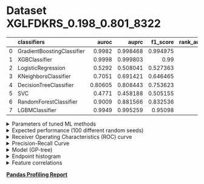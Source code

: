# Dataset XGLFDKRS_0.198_0.801_8322

|    | classifiers                |   auroc |    auprc |   f1_score |   rank_auroc |   rank_auprc |   rank_f1 |
|---:|:---------------------------|--------:|---------:|-----------:|-------------:|-------------:|----------:|
|  0 | GradientBoostingClassifier | 0.9982  | 0.998468 |   0.994975 |            2 |            2 |         1 |
|  1 | XGBClassifier              | 0.9998  | 0.999803 |   0.99     |            1 |            1 |         2 |
|  2 | LogisticRegression         | 0.5292  | 0.508041 |   0.527363 |            7 |            7 |         7 |
|  3 | KNeighborsClassifier       | 0.7051  | 0.691421 |   0.646465 |            6 |            6 |         6 |
|  4 | DecisionTreeClassifier     | 0.80605 | 0.808443 |   0.753623 |            5 |            5 |         5 |
|  5 | SVC                        | 0.4771  | 0.458188 |   0.505155 |            8 |            8 |         8 |
|  6 | RandomForestClassifier     | 0.9009  | 0.881566 |   0.832536 |            4 |            4 |         4 |
|  7 | LGBMClassifier             | 0.9949  | 0.995259 |   0.95098  |            3 |            3 |         3 |


<details>
<summary>Parameters of tuned ML methods</summary>


```
GradientBoostingClassifier(ccp_alpha=0.0, criterion='friedman_mse', init=None,
                           learning_rate=0.04887848178761428,
                           loss='exponential', max_depth=9, max_features=None,
                           max_leaf_nodes=None, min_impurity_decrease=0.0,
                           min_impurity_split=None, min_samples_leaf=1,
                           min_samples_split=2, min_weight_fraction_leaf=0.0,
                           n_estimators=100, n_iter_no_change=20,
                           presort='deprecated', random_state=8322,
                           subsample=1.0, tol=1e-07, validation_fraction=0.02,
                           verbose=0, warm_start=False)
XGBClassifier(alpha=2.6589247688993733, base_score=0.5, booster='gbtree',
              colsample_bylevel=1, colsample_bynode=1, colsample_bytree=1,
              eta=0.09384908462356675, eval_metric='logloss', gamma=0.0,
              gpu_id=-1, importance_type='gain', interaction_constraints=None,
              learning_rate=0.0938490853, max_delta_step=0, max_depth=8,
              min_child_weight=1, missing=nan, monotone_constraints=None,
              n_estimators=44, n_jobs=0, num_parallel_tree=1,
              objective='binary:logistic', random_state=8322,
              reg_alpha=2.65892482, reg_lambda=0.00015367086121316636,
              scale_pos_weight=1, subsample=1, tree_method=None,
              validate_parameters=False, verbosity=None)
LogisticRegression(C=0.00010226147853200833, class_weight=None, dual=False,
                   fit_intercept=True, intercept_scaling=1, l1_ratio=None,
                   max_iter=100, multi_class='auto', n_jobs=None, penalty='l2',
                   random_state=8322, solver='saga', tol=0.0001, verbose=0,
                   warm_start=False)
KNeighborsClassifier(algorithm='auto', leaf_size=30, metric='minkowski',
                     metric_params=None, n_jobs=None, n_neighbors=16, p=1,
                     weights='distance')
DecisionTreeClassifier(ccp_alpha=0.0, class_weight=None, criterion='gini',
                       max_depth=9, max_features=None, max_leaf_nodes=None,
                       min_impurity_decrease=0.0, min_impurity_split=None,
                       min_samples_leaf=12, min_samples_split=18,
                       min_weight_fraction_leaf=0.0, presort='deprecated',
                       random_state=8322, splitter='best')
SVC(C=79611.69522329033, break_ties=False, cache_size=200,
    class_weight='balanced', coef0=4.0, decision_function_shape='ovr', degree=2,
    gamma='auto', kernel='poly', max_iter=-1, probability=True,
    random_state=8322, shrinking=True, tol=0.0007548761162901196,
    verbose=False)
RandomForestClassifier(bootstrap=True, ccp_alpha=0.0, class_weight=None,
                       criterion='gini', max_depth=10, max_features=None,
                       max_leaf_nodes=None, max_samples=None,
                       min_impurity_decrease=0.0, min_impurity_split=None,
                       min_samples_leaf=2, min_samples_split=2,
                       min_weight_fraction_leaf=0.0, n_estimators=77,
                       n_jobs=None, oob_score=False, random_state=8322,
                       verbose=0, warm_start=False)
LGBMClassifier(boosting_type='dart', class_weight=None, colsample_bytree=1.0,
               importance_type='split', learning_rate=0.1, max_depth=10,
               metric='binary_logloss', min_child_samples=20,
               min_child_weight=0.001, min_split_gain=0.0, n_estimators=88,
               n_jobs=-1, num_leaves=165, objective='binary', random_state=8322,
               reg_alpha=0.0, reg_lambda=0.0, silent=True, subsample=1.0,
               subsample_for_bin=200000, subsample_freq=0)
```

</details>

<details>
<summary>Expected performance (100 different random seeds)</summary>
<img src='XGLFDKRS_0.198_0.801_8322-box.svg' width=40% />
</details>

<details>
<summary>Receiver Operating Characteristics (ROC) curve</summary>
<img src='XGLFDKRS_0.198_0.801_8322-roc.svg' width=40% />
</details>

<details>
<summary>Precision-Recall Curve</summary>
<img src='XGLFDKRS_0.198_0.801_8322-prc.svg' width=40% />
</details>

<details>
<summary>Model (GP-tree)</summary>
<img src='XGLFDKRS_0.198_0.801_8322-model.svg' height=10% />
</details>

<details>
<summary>Endpoint histogram</summary>
<img src='XGLFDKRS_0.198_0.801_8322-endpoint.svg' width=40% />
</details>

<details>
<summary>Feature correlations</summary>
<img src='XGLFDKRS_0.198_0.801_8322-corr.svg' width=40% />
</details>

[**Pandas Profiling Report**](https://epistasislab.github.io/digen/profile/XGLFDKRS_0.198_0.801_8322.html)